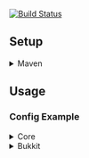 [![Build Status](https://travis-ci.com/portlek/configs.svg?branch=old)](https://travis-ci.com/portlek/configs)
## Setup

<details>
<summary>Maven</summary>

```xml
<repository>
    <id>portlek</id>
    <url>https://dl.bintray.com/portlek/maven</url>
</repository>

<!-- For the all project type -->
<dependency>
  <groupId>io.github.portlek</groupId>
  <artifactId>configs-core</artifactId>
  <version>1.0</version>
</dependency>
<!-- For the bukkit projects -->
<dependency>
  <groupId>io.github.portlek</groupId>
  <artifactId>configs-bukkit</artifactId>
  <version>1.0</version>
</dependency>
```

Also you have to make relocation for the library with;

```xml
<plugin>
    <groupId>org.apache.maven.plugins</groupId>
    <artifactId>maven-shade-plugin</artifactId>
    <version>3.2.2</version>
    <configuration>
        <!-- Other settings -->
        <relocations>
            <relocation>
                <pattern>io.github.portlek.configs</pattern>
                <!-- Replace this -->
                <shadedPattern>[YOUR PACKAGE].configs</shadedPattern>
            </relocation>
        </relocations>
    </configuration>
    <executions>
        <execution>
            <phase>package</phase>
            <goals>
                <goal>shade</goal>
            </goals>
        </execution>
    </executions>
</plugin>
```
</details>

## Usage

### Config Example

<details>
<summary>Core</summary>

```java
@Config(
  name = "config"
)
public final class TestConfig extends ManagedBase {

  @Value
  public String test = "test";

  @Instance
  public final TestSection testSection = new TestSection();

  @Section(path = "test-section")
  public final class TestSection extends ConfigSectionBase {

    @Value
    public String test_section_string = "test";

  }

}
```
</details>

<details>
<summary>Bukkit</summary>

@Config(
  name = "config"
)
public final class TestConfig extends BukkitManagedBase {

  @Value
  public String test = "test";

  @Instance
  public final TestSection testSection = new TestSection();

  @Section(path = "test-section")
  public final class TestSection extends BukkitConfigSection {

    @Value
    public String test_section_string = "test";

  }

}
```
</details>
```java

### LinkedConfig Example

#### Core
```java
@LinkedConfig(configs = {
  @Config(
    name = "en"
  ),
  @Config(
    name = "tr"
  ),
})
public final class TestLinkedConfig extends LinkedManagedBase {

  public TestLinkedConfig(@NotNull TestConfig testConfig) {
    super(testConfig.language, MapEntry.from("config", testConfig));
  }

  @NotNull
  public TestConfig getConfig() {
    return (TestConfig) this.pull("config");
  }

  @Value
  public String test = match(s -> {
    if (s.equals("en")) {
      return Optional.of("English words!");
    } else if (s.equals("tr")) {
      return Optional.of("Türkçe kelimeler!");
    }
    return Optional.empty();
  });

}
```

#### Bukkit
```java
@LinkedConfig(configs = {
  @Config(
    name = "en"
  ),
  @Config(
    name = "tr"
  ),
})
public final class TestLinkedConfig extends BukkitLinkedManaged {

  public TestLinkedConfig(@NotNull TestConfig testConfig) {
    super(testConfig.language, MapEntry.from("config", testConfig));
  }

  @NotNull
  public TestConfig getConfig() {
    return (TestConfig) this.pull("config");
  }

  @Value
  public String test = match(s -> {
    if (s.equals("en")) {
      return Optional.of("English words!");
    } else if (s.equals("tr")) {
      return Optional.of("Türkçe kelimeler!");
    }
    return Optional.empty();
  });

}
```
The result of the config example will be like that;

```yml
test: 'test'
test-section:
  test-section-string: 'test'
```

The result of the linked config example will be like that;

(en.yml file)
```yml
test: 'English words!'
```
(tr.yml file)
```yml
test: 'Türkçe kelimeler!'
```
